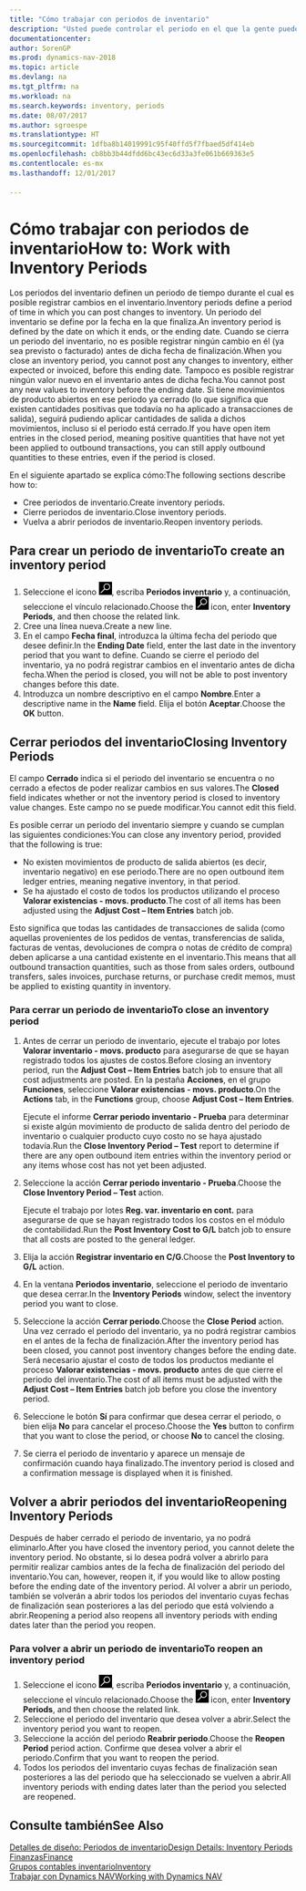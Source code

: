 ```yaml
---
title: "Cómo trabajar con periodos de inventario"
description: "Usted puede controlar el periodo en el que la gente puede registrar cambios en el inventario mediante la definición de periodos de inventario."
documentationcenter: 
author: SorenGP
ms.prod: dynamics-nav-2018
ms.topic: article
ms.devlang: na
ms.tgt_pltfrm: na
ms.workload: na
ms.search.keywords: inventory, periods
ms.date: 08/07/2017
ms.author: sgroespe
ms.translationtype: HT
ms.sourcegitcommit: 1dfba8b14019991c95f40ffd5f7fbaed5df414eb
ms.openlocfilehash: cb8bb3b44dfdd6bc43ec6d33a3fe061b669363e5
ms.contentlocale: es-mx
ms.lasthandoff: 12/01/2017

---
```

# <a name="how-to-work-with-inventory-periods"></a><span data-ttu-id="61651-103">Cómo trabajar con periodos de inventario</span><span class="sxs-lookup"><span data-stu-id="61651-103">How to: Work with Inventory Periods</span></span>
<span data-ttu-id="61651-104">Los periodos del inventario definen un periodo de tiempo durante el cual es posible registrar cambios en el inventario.</span><span class="sxs-lookup"><span data-stu-id="61651-104">Inventory periods define a period of time in which you can post changes to inventory.</span></span> <span data-ttu-id="61651-105">Un periodo del inventario se define por la fecha en la que finaliza.</span><span class="sxs-lookup"><span data-stu-id="61651-105">An inventory period is defined by the date on which it ends, or the ending date.</span></span> <span data-ttu-id="61651-106">Cuando se cierra un periodo del inventario, no es posible registrar ningún cambio en él (ya sea previsto o facturado) antes de dicha fecha de finalización.</span><span class="sxs-lookup"><span data-stu-id="61651-106">When you close an inventory period, you cannot post any changes to inventory, either expected or invoiced, before this ending date.</span></span> <span data-ttu-id="61651-107">Tampoco es posible registrar ningún valor nuevo en el inventario antes de dicha fecha.</span><span class="sxs-lookup"><span data-stu-id="61651-107">You cannot post any new values to inventory before the ending date.</span></span> <span data-ttu-id="61651-108">Si tiene movimientos de producto abiertos en ese periodo ya cerrado (lo que significa que existen cantidades positivas que todavía no ha aplicado a transacciones de salida), seguirá pudiendo aplicar cantidades de salida a dichos movimientos, incluso si el periodo está cerrado.</span><span class="sxs-lookup"><span data-stu-id="61651-108">If you have open item entries in the closed period, meaning positive quantities that have not yet been applied to outbound transactions, you can still apply outbound quantities to these entries, even if the period is closed.</span></span>  

<span data-ttu-id="61651-109">En el siguiente apartado se explica cómo:</span><span class="sxs-lookup"><span data-stu-id="61651-109">The following sections describe how to:</span></span>  

* <span data-ttu-id="61651-110">Cree periodos de inventario.</span><span class="sxs-lookup"><span data-stu-id="61651-110">Create inventory periods.</span></span>  
* <span data-ttu-id="61651-111">Cierre periodos de inventario.</span><span class="sxs-lookup"><span data-stu-id="61651-111">Close inventory periods.</span></span>  
* <span data-ttu-id="61651-112">Vuelva a abrir periodos de inventario.</span><span class="sxs-lookup"><span data-stu-id="61651-112">Reopen inventory periods.</span></span>  

## <a name="to-create-an-inventory-period"></a><span data-ttu-id="61651-113">Para crear un periodo de inventario</span><span class="sxs-lookup"><span data-stu-id="61651-113">To create an inventory period</span></span>  
1. <span data-ttu-id="61651-114">Seleccione el icono ![Buscar página o informe](media/ui-search/search_small.png "icono Buscar página o informe"), escriba **Periodos inventario** y, a continuación, seleccione el vínculo relacionado.</span><span class="sxs-lookup"><span data-stu-id="61651-114">Choose the ![Search for Page or Report](media/ui-search/search_small.png "Search for Page or Report icon") icon, enter **Inventory Periods**, and then choose the related link.</span></span>  
2. <span data-ttu-id="61651-115">Cree una línea nueva.</span><span class="sxs-lookup"><span data-stu-id="61651-115">Create a new line.</span></span>  
3. <span data-ttu-id="61651-116">En el campo **Fecha final**, introduzca la última fecha del periodo que desee definir.</span><span class="sxs-lookup"><span data-stu-id="61651-116">In the **Ending Date** field, enter the last date in the inventory period that you want to define.</span></span> <span data-ttu-id="61651-117">Cuando se cierre el periodo del inventario, ya no podrá registrar cambios en el inventario antes de dicha fecha.</span><span class="sxs-lookup"><span data-stu-id="61651-117">When the period is closed, you will not be able to post inventory changes before this date.</span></span>  
4. <span data-ttu-id="61651-118">Introduzca un nombre descriptivo en el campo **Nombre**.</span><span class="sxs-lookup"><span data-stu-id="61651-118">Enter a descriptive name in the **Name** field.</span></span> <span data-ttu-id="61651-119">Elija el botón **Aceptar**.</span><span class="sxs-lookup"><span data-stu-id="61651-119">Choose the **OK** button.</span></span>  

## <a name="closing-inventory-periods"></a><span data-ttu-id="61651-120">Cerrar periodos del inventario</span><span class="sxs-lookup"><span data-stu-id="61651-120">Closing Inventory Periods</span></span>  
<span data-ttu-id="61651-121">El campo **Cerrado** indica si el periodo del inventario se encuentra o no cerrado a efectos de poder realizar cambios en sus valores.</span><span class="sxs-lookup"><span data-stu-id="61651-121">The **Closed** field indicates whether or not the inventory period is closed to inventory value changes.</span></span> <span data-ttu-id="61651-122">Este campo no se puede modificar.</span><span class="sxs-lookup"><span data-stu-id="61651-122">You cannot edit this field.</span></span>  

<span data-ttu-id="61651-123">Es posible cerrar un periodo del inventario siempre y cuando se cumplan las siguientes condiciones:</span><span class="sxs-lookup"><span data-stu-id="61651-123">You can close any inventory period, provided that the following is true:</span></span>  

* <span data-ttu-id="61651-124">No existen movimientos de producto de salida abiertos (es decir, inventario negativo) en ese periodo.</span><span class="sxs-lookup"><span data-stu-id="61651-124">There are no open outbound item ledger entries, meaning negative inventory, in that period.</span></span>  
* <span data-ttu-id="61651-125">Se ha ajustado el costo de todos los productos utilizando el proceso **Valorar existencias - movs. producto**.</span><span class="sxs-lookup"><span data-stu-id="61651-125">The cost of all items has been adjusted using the **Adjust Cost – Item Entries** batch job.</span></span>  

<span data-ttu-id="61651-126">Esto significa que todas las cantidades de transacciones de salida (como aquellas provenientes de los pedidos de ventas, transferencias de salida, facturas de ventas, devoluciones de compra o notas de crédito de compra) deben aplicarse a una cantidad existente en el inventario.</span><span class="sxs-lookup"><span data-stu-id="61651-126">This means that all outbound transaction quantities, such as those from sales orders, outbound transfers, sales invoices, purchase returns, or purchase credit memos, must be applied to existing quantity in inventory.</span></span>  

### <a name="to-close-an-inventory-period"></a><span data-ttu-id="61651-127">Para cerrar un periodo de inventario</span><span class="sxs-lookup"><span data-stu-id="61651-127">To close an inventory period</span></span>  
1. <span data-ttu-id="61651-128">Antes de cerrar un periodo de inventario, ejecute el trabajo por lotes **Valorar inventario - movs. producto** para asegurarse de que se hayan registrado todos los ajustes de costos.</span><span class="sxs-lookup"><span data-stu-id="61651-128">Before closing an inventory period, run the **Adjust Cost – Item Entries** batch job to ensure that all cost adjustments are posted.</span></span> <span data-ttu-id="61651-129">En la pestaña **Acciones**, en el grupo **Funciones**, seleccione **Valorar existencias - movs. producto**.</span><span class="sxs-lookup"><span data-stu-id="61651-129">On the **Actions** tab, in the **Functions** group, choose **Adjust Cost – Item Entries**.</span></span>  

     <span data-ttu-id="61651-130">Ejecute el informe **Cerrar periodo inventario - Prueba** para determinar si existe algún movimiento de producto de salida dentro del periodo de inventario o cualquier producto cuyo costo no se haya ajustado todavía.</span><span class="sxs-lookup"><span data-stu-id="61651-130">Run the **Close Inventory Period – Test** report to determine if there are any open outbound item entries within the inventory period or any items whose cost has not yet been adjusted.</span></span>  
2. <span data-ttu-id="61651-131">Seleccione la acción **Cerrar periodo inventario - Prueba**.</span><span class="sxs-lookup"><span data-stu-id="61651-131">Choose the **Close Inventory Period – Test** action.</span></span>  

     <span data-ttu-id="61651-132">Ejecute el trabajo por lotes **Reg. var. inventario en cont.** para asegurarse de que se hayan registrado todos los costos en el módulo de contabilidad.</span><span class="sxs-lookup"><span data-stu-id="61651-132">Run the **Post Inventory Cost to G/L** batch job to ensure that all costs are posted to the general ledger.</span></span>  
3. <span data-ttu-id="61651-133">Elija la acción **Registrar inventario en C/G**.</span><span class="sxs-lookup"><span data-stu-id="61651-133">Choose the **Post Inventory to G/L** action.</span></span>  
4. <span data-ttu-id="61651-134">En la ventana **Periodos inventario**, seleccione el periodo de inventario que desea cerrar.</span><span class="sxs-lookup"><span data-stu-id="61651-134">In the **Inventory Periods** window, select the inventory period you want to close.</span></span>  
5. <span data-ttu-id="61651-135">Seleccione la acción **Cerrar periodo**.</span><span class="sxs-lookup"><span data-stu-id="61651-135">Choose the **Close Period** action.</span></span> <span data-ttu-id="61651-136">Una vez cerrado el periodo del inventario, ya no podrá registrar cambios en el antes de la fecha de finalización.</span><span class="sxs-lookup"><span data-stu-id="61651-136">After the inventory period has been closed, you cannot post inventory changes before the ending date.</span></span> <span data-ttu-id="61651-137">Será necesario ajustar el costo de todos los productos mediante el proceso **Valorar existencias - movs. producto** antes de que cierre el periodo del inventario.</span><span class="sxs-lookup"><span data-stu-id="61651-137">The cost of all items must be adjusted with the **Adjust Cost – Item Entries** batch job before you close the inventory period.</span></span>  
6. <span data-ttu-id="61651-138">Seleccione le botón **Sí** para confirmar que desea cerrar el periodo, o bien elija **No** para cancelar el proceso.</span><span class="sxs-lookup"><span data-stu-id="61651-138">Choose the **Yes** button to confirm that you want to close the period, or choose **No** to cancel the closing.</span></span>  
7. <span data-ttu-id="61651-139">Se cierra el periodo de inventario y aparece un mensaje de confirmación cuando haya finalizado.</span><span class="sxs-lookup"><span data-stu-id="61651-139">The inventory period is closed and a confirmation message is displayed when it is finished.</span></span>  

## <a name="reopening-inventory-periods"></a><span data-ttu-id="61651-140">Volver a abrir periodos del inventario</span><span class="sxs-lookup"><span data-stu-id="61651-140">Reopening Inventory Periods</span></span>  
<span data-ttu-id="61651-141">Después de haber cerrado el periodo de inventario, ya no podrá eliminarlo.</span><span class="sxs-lookup"><span data-stu-id="61651-141">After you have closed the inventory period, you cannot delete the inventory period.</span></span> <span data-ttu-id="61651-142">No obstante, si lo desea podrá volver a abrirlo para permitir realizar cambios antes de la fecha de finalización del periodo del inventario.</span><span class="sxs-lookup"><span data-stu-id="61651-142">You can, however, reopen it, if you would like to allow posting before the ending date of the inventory period.</span></span> <span data-ttu-id="61651-143">Al volver a abrir un periodo, también se volverán a abrir todos los periodos del inventario cuyas fechas de finalización sean posteriores a las del periodo que está volviendo a abrir.</span><span class="sxs-lookup"><span data-stu-id="61651-143">Reopening a period also reopens all inventory periods with ending dates later than the period you reopen.</span></span>  

### <a name="to-reopen-an-inventory-period"></a><span data-ttu-id="61651-144">Para volver a abrir un periodo de inventario</span><span class="sxs-lookup"><span data-stu-id="61651-144">To reopen an inventory period</span></span>  
1. <span data-ttu-id="61651-145">Seleccione el icono ![Buscar página o informe](media/ui-search/search_small.png "icono Buscar página o informe"), escriba **Periodos inventario** y, a continuación, seleccione el vínculo relacionado.</span><span class="sxs-lookup"><span data-stu-id="61651-145">Choose the ![Search for Page or Report](media/ui-search/search_small.png "Search for Page or Report icon") icon, enter **Inventory Periods**, and then choose the related link.</span></span>  
2. <span data-ttu-id="61651-146">Seleccione el periodo del inventario que desea volver a abrir.</span><span class="sxs-lookup"><span data-stu-id="61651-146">Select the inventory period you want to reopen.</span></span>  
3. <span data-ttu-id="61651-147">Seleccione la acción del periodo **Reabrir periodo**.</span><span class="sxs-lookup"><span data-stu-id="61651-147">Choose the **Reopen Period** period action.</span></span> <span data-ttu-id="61651-148">Confirme que desea volver a abrir el periodo.</span><span class="sxs-lookup"><span data-stu-id="61651-148">Confirm that you want to reopen the period.</span></span>  
4. <span data-ttu-id="61651-149">Todos los periodos del inventario cuyas fechas de finalización sean posteriores a las del periodo que ha seleccionado se vuelven a abrir.</span><span class="sxs-lookup"><span data-stu-id="61651-149">All inventory periods with ending dates later than the period you selected are reopened.</span></span>  

## <a name="see-also"></a><span data-ttu-id="61651-150">Consulte también</span><span class="sxs-lookup"><span data-stu-id="61651-150">See Also</span></span>  
[<span data-ttu-id="61651-151">Detalles de diseño: Periodos de inventario</span><span class="sxs-lookup"><span data-stu-id="61651-151">Design Details: Inventory Periods</span></span>](design-details-inventory-periods.md)  
[<span data-ttu-id="61651-152">Finanzas</span><span class="sxs-lookup"><span data-stu-id="61651-152">Finance</span></span>](finance.md)  
[<span data-ttu-id="61651-153">Grupos contables inventario</span><span class="sxs-lookup"><span data-stu-id="61651-153">Inventory</span></span>](inventory-manage-inventory.md)  
[<span data-ttu-id="61651-154">Trabajar con Dynamics NAV</span><span class="sxs-lookup"><span data-stu-id="61651-154">Working with Dynamics NAV</span></span>](ui-work-product.md)

